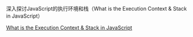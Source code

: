 深入探讨JavaScript的执行环境和栈（What is the Execution Context & Stack in JavaScript）

[What is the Execution Context & Stack in JavaScript](https://tangxiaolang101.github.io/2016/08/01/深入探讨JavaScript的执行环境和栈（What%20is%20)